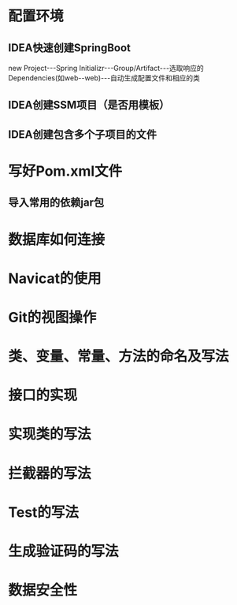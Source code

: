 # 配置环境
## IDEA快速创建SpringBoot
new Project---Spring Initializr---Group/Artifact---选取响应的Dependencies(如web--web)---自动生成配置文件和相应的类
## IDEA创建SSM项目（是否用模板）
## IDEA创建包含多个子项目的文件

# 写好Pom.xml文件
## 导入常用的依赖jar包

# 数据库如何连接

# Navicat的使用

# Git的视图操作



# 类、变量、常量、方法的命名及写法

# 接口的实现

# 实现类的写法

# 拦截器的写法

# Test的写法


# 生成验证码的写法


# 数据安全性
